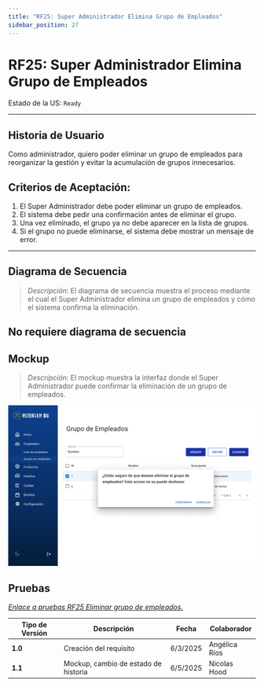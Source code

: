 ```yaml
---
title: "RF25: Super Administrador Elimina Grupo de Empleados"
sidebar_position: 27
---
```


# RF25: Super Administrador Elimina Grupo de Empleados

Estado de la US: `Ready`

---

## Historia de Usuario

Como administrador, quiero poder eliminar un grupo de empleados para reorganizar la gestión y evitar la acumulación de grupos innecesarios.

## **Criterios de Aceptación:**

1. El Super Administrador debe poder eliminar un grupo de empleados.
2. El sistema debe pedir una confirmación antes de eliminar el grupo.
3. Una vez eliminado, el grupo ya no debe aparecer en la lista de grupos.
4. Si el grupo no puede eliminarse, el sistema debe mostrar un mensaje de error.

---

## **Diagrama de Secuencia**

> _Descripción_: El diagrama de secuencia muestra el proceso mediante el cual el Super Administrador elimina un grupo de empleados y cómo el sistema confirma la eliminación.

No requiere diagrama de secuencia
---

## **Mockup**

> _Descripción_: El mockup muestra la interfaz donde el Super Administrador puede confirmar la eliminación de un grupo de empleados.

![alt text](<imagenes/RF25-EliminarGrupoEmpleados.png>)

## **Pruebas**

_<u>[Enlace a pruebas RF25 Eliminar grupo de empleados.](https://docs.google.com/spreadsheets/d/1NLGwGrGA5PVOEzLaqxa8Ts1D_Ng3QzzqNKWJYUzxD-M/edit?gid=1152630563#gid=1152630563)</u>_


| **Tipo de Versión** | **Descripción**                               | **Fecha** | **Colaborador**                 |
| ------------------- | --------------------------------------------- | --------- | ------------------------------- |
| **1.0**             | Creación del requisito   | 6/3/2025  | Angélica Rios |
| **1.1**             | Mockup, cambio de estado de historia | 6/5/2025  | Nicolas Hood   |
